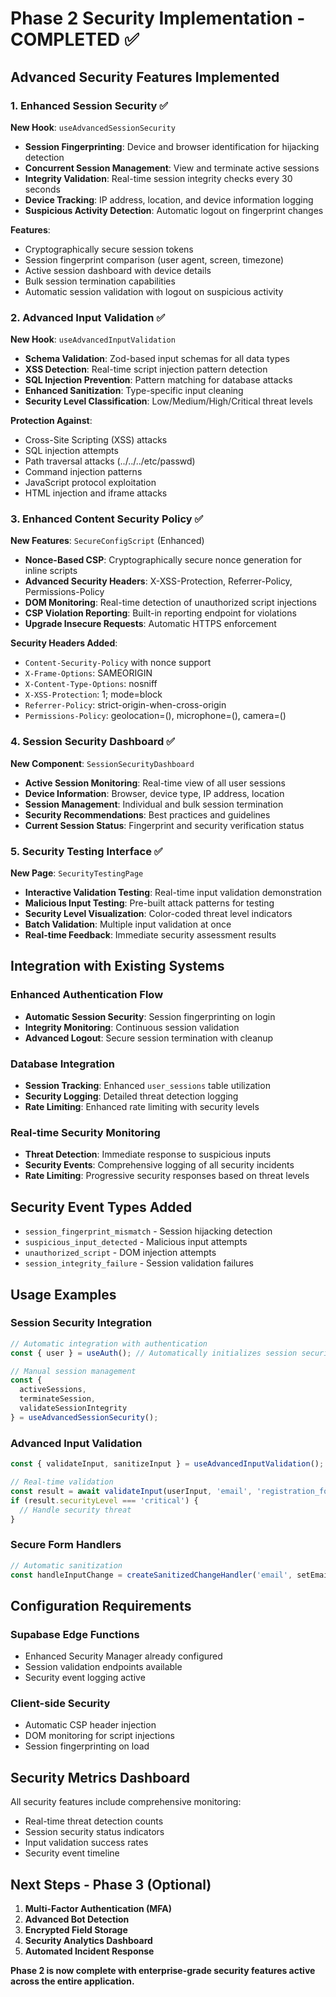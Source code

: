 # Phase 2 Security Implementation - COMPLETED ✅

## Advanced Security Features Implemented

### 1. Enhanced Session Security ✅
**New Hook**: `useAdvancedSessionSecurity`
- **Session Fingerprinting**: Device and browser identification for hijacking detection
- **Concurrent Session Management**: View and terminate active sessions
- **Integrity Validation**: Real-time session integrity checks every 30 seconds
- **Device Tracking**: IP address, location, and device information logging
- **Suspicious Activity Detection**: Automatic logout on fingerprint changes

**Features**:
- Cryptographically secure session tokens
- Session fingerprint comparison (user agent, screen, timezone)
- Active session dashboard with device details
- Bulk session termination capabilities
- Automatic session validation with logout on suspicious activity

### 2. Advanced Input Validation ✅
**New Hook**: `useAdvancedInputValidation`
- **Schema Validation**: Zod-based input schemas for all data types
- **XSS Detection**: Real-time script injection pattern detection
- **SQL Injection Prevention**: Pattern matching for database attacks
- **Enhanced Sanitization**: Type-specific input cleaning
- **Security Level Classification**: Low/Medium/High/Critical threat levels

**Protection Against**:
- Cross-Site Scripting (XSS) attacks
- SQL injection attempts
- Path traversal attacks (../../../etc/passwd)
- Command injection patterns
- JavaScript protocol exploitation
- HTML injection and iframe attacks

### 3. Enhanced Content Security Policy ✅
**New Features**: `SecureConfigScript` (Enhanced)
- **Nonce-Based CSP**: Cryptographically secure nonce generation for inline scripts
- **Advanced Security Headers**: X-XSS-Protection, Referrer-Policy, Permissions-Policy
- **DOM Monitoring**: Real-time detection of unauthorized script injections
- **CSP Violation Reporting**: Built-in reporting endpoint for violations
- **Upgrade Insecure Requests**: Automatic HTTPS enforcement

**Security Headers Added**:
- `Content-Security-Policy` with nonce support
- `X-Frame-Options`: SAMEORIGIN
- `X-Content-Type-Options`: nosniff
- `X-XSS-Protection`: 1; mode=block
- `Referrer-Policy`: strict-origin-when-cross-origin
- `Permissions-Policy`: geolocation=(), microphone=(), camera=()

### 4. Session Security Dashboard ✅
**New Component**: `SessionSecurityDashboard`
- **Active Session Monitoring**: Real-time view of all user sessions
- **Device Information**: Browser, device type, IP address, location
- **Session Management**: Individual and bulk session termination
- **Security Recommendations**: Best practices and guidelines
- **Current Session Status**: Fingerprint and security verification status

### 5. Security Testing Interface ✅
**New Page**: `SecurityTestingPage`
- **Interactive Validation Testing**: Real-time input validation demonstration
- **Malicious Input Testing**: Pre-built attack patterns for testing
- **Security Level Visualization**: Color-coded threat level indicators
- **Batch Validation**: Multiple input validation at once
- **Real-time Feedback**: Immediate security assessment results

## Integration with Existing Systems

### Enhanced Authentication Flow
- **Automatic Session Security**: Session fingerprinting on login
- **Integrity Monitoring**: Continuous session validation
- **Advanced Logout**: Secure session termination with cleanup

### Database Integration
- **Session Tracking**: Enhanced `user_sessions` table utilization
- **Security Logging**: Detailed threat detection logging
- **Rate Limiting**: Enhanced rate limiting with security levels

### Real-time Security Monitoring
- **Threat Detection**: Immediate response to suspicious inputs
- **Security Events**: Comprehensive logging of all security incidents
- **Rate Limiting**: Progressive security responses based on threat levels

## Security Event Types Added
- `session_fingerprint_mismatch` - Session hijacking detection
- `suspicious_input_detected` - Malicious input attempts
- `unauthorized_script` - DOM injection attempts
- `session_integrity_failure` - Session validation failures

## Usage Examples

### Session Security Integration
```typescript
// Automatic integration with authentication
const { user } = useAuth(); // Automatically initializes session security

// Manual session management
const { 
  activeSessions, 
  terminateSession, 
  validateSessionIntegrity 
} = useAdvancedSessionSecurity();
```

### Advanced Input Validation
```typescript
const { validateInput, sanitizeInput } = useAdvancedInputValidation();

// Real-time validation
const result = await validateInput(userInput, 'email', 'registration_form');
if (result.securityLevel === 'critical') {
  // Handle security threat
}
```

### Secure Form Handlers
```typescript
// Automatic sanitization
const handleInputChange = createSanitizedChangeHandler('email', setEmail);
```

## Configuration Requirements

### Supabase Edge Functions
- Enhanced Security Manager already configured
- Session validation endpoints available
- Security event logging active

### Client-side Security
- Automatic CSP header injection
- DOM monitoring for script injections
- Session fingerprinting on load

## Security Metrics Dashboard
All security features include comprehensive monitoring:
- Real-time threat detection counts
- Session security status indicators
- Input validation success rates
- Security event timeline

## Next Steps - Phase 3 (Optional)
1. **Multi-Factor Authentication (MFA)**
2. **Advanced Bot Detection**
3. **Encrypted Field Storage**
4. **Security Analytics Dashboard**
5. **Automated Incident Response**

**Phase 2 is now complete with enterprise-grade security features active across the entire application.**